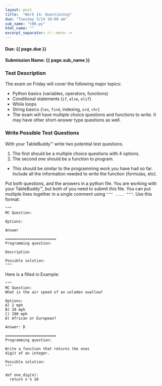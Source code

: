 ```yaml
---
layout: post
title:  "Work 14: Questioning"
due: "Tuesday 3/14 10:00 am"
sub_name: "t00.py"
html_name: ""
excerpt_separator: <!--more-->
---
```


#### Due: {{ page.due }}
#### Submission Name: {{ page.sub_name }}

### Test Description
The exam on Friday will cover the following major topics:
- Python basics (variables, operators, functions)
- Conditional statements (`if`, `else`, `elif`)
- While loops
- String basics (`len`, `find`, indexing, `ord`, `chr`)
- The exam will have multiple choice questions and functions to write. It may have other short-answer type questions as well.

### Write Possible Test Questions
With your TableBuddy™ write two potential test questions.
1. The first should be a multiple choice questions with 4 options.
2. The second one should be a function to program.
  - This should be similar to the programming work you have had so far. Include all the information needed to write the function (formulas, etc).

Put both questions, and the answers in a python file. You are working with your TableBuddy™, but both of you need to submit this file. You can put multiple lines together in a single comment using `""" .... """`. Use this format:

```
"""
MC Question:

Options:

Answer

=======================
Programming question:

Description

Possible solution:
"""
```

Here is a filled in Example:
```
"""
MC Question:
What is the air speed of an unladen swallow?

Options:
A) 2 mph
B) 20 mph
C) 200 mph
D) African or European?

Answer: D

=======================
Programming question:

Write a function that returns the ones
digit of an integer.

Possible solution:
"""

def one_dig(n):
  return n % 10
```
